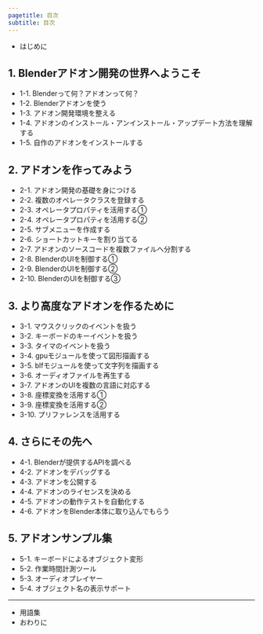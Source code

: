 ```yaml
---
pagetitle: 目次
subtitle: 目次
---
```



* はじめに


## 1. Blenderアドオン開発の世界へようこそ

* 1-1. Blenderって何？アドオンって何？
* 1-2. Blenderアドオンを使う
* 1-3. アドオン開発環境を整える
* 1-4. アドオンのインストール・アンインストール・アップデート方法を理解する
* 1-5. 自作のアドオンをインストールする


## 2. アドオンを作ってみよう

* 2-1. アドオン開発の基礎を身につける
* 2-2. 複数のオペレータクラスを登録する
* 2-3. オペレータプロパティを活用する①
* 2-4. オペレータプロパティを活用する②
* 2-5. サブメニューを作成する
* 2-6. ショートカットキーを割り当てる
* 2-7. アドオンのソースコードを複数ファイルへ分割する
* 2-8. BlenderのUIを制御する①
* 2-9. BlenderのUIを制御する②
* 2-10. BlenderのUIを制御する③


## 3. より高度なアドオンを作るために

* 3-1. マウスクリックのイベントを扱う
* 3-2. キーボードのキーイベントを扱う
* 3-3. タイマのイベントを扱う
* 3-4. gpuモジュールを使って図形描画する
* 3-5. blfモジュールを使って文字列を描画する
* 3-6. オーディオファイルを再生する
* 3-7. アドオンのUIを複数の言語に対応する
* 3-8. 座標変換を活用する①
* 3-9. 座標変換を活用する②
* 3-10. プリファレンスを活用する


## 4. さらにその先へ

* 4-1. Blenderが提供するAPIを調べる
* 4-2. アドオンをデバッグする
* 4-3. アドオンを公開する
* 4-4. アドオンのライセンスを決める
* 4-5. アドオンの動作テストを自動化する
* 4-6. アドオンをBlender本体に取り込んでもらう


## 5. アドオンサンプル集

* 5-1. キーボードによるオブジェクト変形
* 5-2. 作業時間計測ツール
* 5-3. オーディオプレイヤー
* 5-4. オブジェクト名の表示サポート

---

* 用語集
* おわりに
